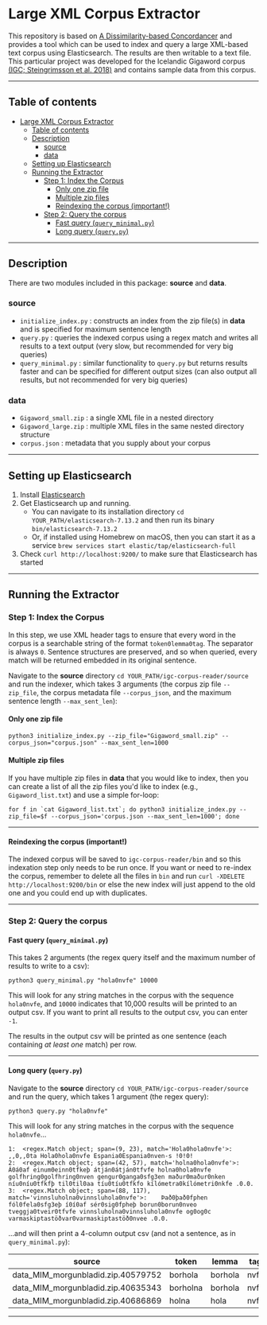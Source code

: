 # Large XML Corpus Extractor
This repository is based on [A Dissimilarity-based Concordancer](https://github.com/shuanggu-gs/a-dissimilarity-based-concordancer) and provides a tool which can be used to index and query a large XML-based text corpus using Elasticsearch. The results are then writable to a text file. This particular project was developed for the Icelandic Gigaword corpus [(IGC; Steingrimsson et al. 2018)](http://igc.arnastofnun.is) and contains sample data from this corpus. 

---
## Table of contents
- [Large XML Corpus Extractor](#large-xml-corpus-extractor)
  - [Table of contents](#table-of-contents)
  - [Description](#description)
    - [source](#source)
    - [data](#data)
  - [Setting up Elasticsearch](#setting-up-elasticsearch)
  - [Running the Extractor](#running-the-extractor)
    - [Step 1: Index the Corpus](#step-1-index-the-corpus)
      - [Only one zip file](#only-one-zip-file)
      - [Multiple zip files](#multiple-zip-files)
      - [Reindexing the corpus (important!)](#reindexing-the-corpus-important)
    - [Step 2: Query the corpus](#step-2-query-the-corpus)
      - [Fast query (`query_minimal.py`)](#fast-query-query_minimalpy)
      - [Long query (`query.py`)](#long-query-querypy)

---

## Description
There are two modules included in this package: **source** and **data**. 

### source
*   `initialize_index.py` : constructs an index from the zip file(s) in **data** and is specified for maximum sentence length
*   `query.py` : queries the indexed corpus using a regex match and writes all results to a text output (very slow, but recommended for very big queries)
*   `query_minimal.py` : similar functionality to `query.py` but returns results faster and can be specified for different output sizes (can also output all results, but not recommended for very big queries)

### data 
*   `Gigaword_small.zip` : a single XML file in a nested directory 
*   `Gigaword_large.zip` : multiple XML files in the same nested directory structure
*   `corpus.json` : metadata that you supply about your corpus

---

## Setting up Elasticsearch
1.  Install [Elasticsearch](https://www.elastic.co/downloads/elasticsearch)
2.  Get Elasticsearch up and running.
    *   You can navigate to its installation directory `cd YOUR_PATH/elasticsearch-7.13.2` and then run its binary `bin/elasticsearch-7.13.2`
    *   Or, if installed using Homebrew on macOS, then you can start it as a service `brew services start elastic/tap/elasticsearch-full`
3.  Check `curl http://localhost:9200/` to make sure that Elasticsearch has started

---

## Running the Extractor
### Step 1: Index the Corpus
In this step, we use XML header tags to ensure that every word in the corpus is a searchable string of the format `token0lemma0tag`. The separator is always `0`. Sentence structures are preserved, and so when queried, every match will be returned embedded in its original sentence.

Navigate to the **source** directory `cd YOUR_PATH/igc-corpus-reader/source` and run the indexer, which takes 3 arguments (the corpus zip file `--zip_file`, the corpus metadata file `--corpus_json`, and the maximum sentence length `--max_sent_len`):

#### Only one zip file
```
python3 initialize_index.py --zip_file="Gigaword_small.zip" --corpus_json="corpus.json" --max_sent_len=1000
```

#### Multiple zip files

If you have multiple zip files in **data** that you would like to index, then you can create a list of all the zip files you'd like to index (e.g., `Gigaword_list.txt`) and use a simple for-loop:

```
for f in `cat Gigaword_list.txt`; do python3 initialize_index.py --zip_file=$f --corpus_json='corpus.json --max_sent_len=1000'; done
```

---

 #### Reindexing the corpus (important!)

The indexed corpus will be saved to `igc-corpus-reader/bin` and so this indexation step only needs to be run once. If you want or need to re-index the corpus, remember to delete all the files in `bin` and run `curl -XDELETE http://localhost:9200/bin` or else the new index will just append to the old one and you could end up with duplicates.

---

### Step 2: Query the corpus
#### Fast query (`query_minimal.py`)
 This takes 2 arguments (the regex query itself and the maximum number of results to write to a csv):
```
python3 query_minimal.py "hola0nvfe" 10000
```
This will look for any string matches in the corpus with the sequence `hola0nvfe`, and `10000` indicates that 10,000 results will be printed to an output csv. If you want to print all results to the output csv, you can enter `-1`.

The results in the output csv will be printed as one sentence (each containing *at least one* match) per row. 

---

#### Long query (`query.py`)
Navigate to the **source** directory `cd YOUR_PATH/igc-corpus-reader/source` and run the query, which takes 1 argument (the regex query):

```
python3 query.py "hola0nvfe"
```
This will look for any string matches in the corpus with the sequence `hola0nvfe`...

```
1:	<regex.Match object; span=(9, 23), match='Hola0hola0nvfe'>:	,,0,,0ta Hola0hola0nvfe Espania0Espania0nven-s !0!0!
2:	<regex.Match object; span=(42, 57), match='holna0hola0nvfe'>:	Á0á0af einum0einn0tfkeþ átján0átján0tfvfe holna0hola0nvfe golfhring0golfhring0nven gengur0ganga0sfg3en maður0maður0nken níu0níu0tfkfþ til0til0aa tíu0tíu0tfkfo kílómetra0kílómetri0nkfe .0.0.
3:	<regex.Match object; span=(88, 117), match='vinnsluholna0vinnsluhola0nvfe'>:	Það0það0fphen fól0fela0sfg3eþ í0í0af sér0sig0fpheþ borun0borun0nveo tveggja0tveir0tfvfe vinnsluholna0vinnsluhola0nvfe og0og0c varmaskiptastöðvar0varmaskiptastöð0nvee .0.0.
```
...and will then print a 4-column output csv (and not a sentence, as in `query_minimal.py`):

| source                                | token     | lemma     | tag   |
| ---                                   | ---       | ---       | ---   |
| data_MIM_morgunbladid.zip.40579752	| borhola   | borhola   | nvfe  |
| data_MIM_morgunbladid.zip.40635343	| borholna  | borhola   | nvfe  |
| data_MIM_morgunbladid.zip.40686869	| holna     | hola	    | nvfe  |

---